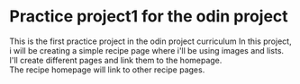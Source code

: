 # Practice project1 for the odin project

This is the first practice project in the odin project curriculum
In this project, i will be creating a simple recipe page where i'll be using images and lists. 
<br>I'll create different pages and link them to the homepage. <br>
The recipe homepage will link to other recipe pages.
